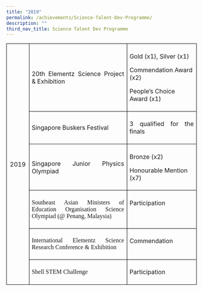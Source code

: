 ```yaml
---
title: "2019"
permalink: /achievements/Science-Talent-Dev-Programme/
description: ""
third_nav_title: Science Talent Dev Programme
---
```

<table style="border-collapse:collapse;mso-table-layout-alt:fixed;border:none;
 mso-border-alt:solid black 1.0pt;mso-yfti-tbllook:1536;mso-padding-alt:0in 5.4pt 0in 5.4pt;
 mso-border-insideh:1.0pt solid black;mso-border-insidev:1.0pt solid black" width="624" cellpadding="0" cellspacing="0" border="1" class="MsoNormalTable"><tbody><tr style="mso-yfti-irow:0;mso-yfti-firstrow:yes;height:45.75pt"><td style="width:.5in;border:solid black 1.0pt;padding:
  5.0pt 5.0pt 5.0pt 5.0pt;height:45.75pt" rowspan="6" width="48"><p style="text-align:center;line-height:normal;
  mso-pagination:none" align="center" class="MsoNormal"><span lang="EN">2019</span></p></td><td style="width:273.75pt;border:solid black 1.0pt;border-left:
  none;mso-border-left-alt:solid black 1.0pt;padding:5.0pt 5.0pt 5.0pt 5.0pt;
  height:45.75pt" width="365"><p style="text-align:justify;line-height:normal;mso-pagination:
  none" class="MsoNormal"><span lang="EN">20th Elementz Science Project &amp; Exhibition</span></p></td><td style="width:158.25pt;border:solid black 1.0pt;
  border-left:none;mso-border-left-alt:solid black 1.0pt;padding:5.0pt 5.0pt 5.0pt 5.0pt;
  height:45.75pt" valign="top" width="211"><p style="line-height:normal;mso-pagination:none" class="MsoNormal"><span lang="EN">Gold (x1), Silver (x1)</span></p><p style="line-height:normal;mso-pagination:none" class="MsoNormal"><span lang="EN">Commendation Award (x2)</span></p><p style="line-height:normal;mso-pagination:none" class="MsoNormal"><span lang="EN">People’s Choice Award (x1)</span></p></td></tr><tr style="mso-yfti-irow:1;height:21.0pt"><td style="width:273.75pt;border-top:none;border-left:none;
  border-bottom:solid black 1.0pt;border-right:solid black 1.0pt;mso-border-top-alt:
  solid black 1.0pt;mso-border-left-alt:solid black 1.0pt;padding:5.0pt 5.0pt 5.0pt 5.0pt;
  height:21.0pt" width="365"><p style="text-align:justify;line-height:normal;mso-pagination:
  none" class="MsoNormal"><span lang="EN">Singapore Buskers Festival</span></p></td><td style="width:158.25pt;border-top:none;border-left:
  none;border-bottom:solid black 1.0pt;border-right:solid black 1.0pt;
  mso-border-top-alt:solid black 1.0pt;mso-border-left-alt:solid black 1.0pt;
  padding:5.0pt 5.0pt 5.0pt 5.0pt;height:21.0pt" valign="top" width="211"><p style="text-align:justify;line-height:normal;mso-pagination:
  none" class="MsoNormal"><span lang="EN">3 qualified for the finals</span></p></td></tr><tr style="mso-yfti-irow:2;height:21.0pt"><td style="width:273.75pt;border-top:none;border-left:none;
  border-bottom:solid black 1.0pt;border-right:solid black 1.0pt;mso-border-top-alt:
  solid black 1.0pt;mso-border-left-alt:solid black 1.0pt;padding:5.0pt 5.0pt 5.0pt 5.0pt;
  height:21.0pt" width="365"><p style="text-align:justify;line-height:normal;mso-pagination:
  none" class="MsoNormal"><span lang="EN">Singapore Junior Physics Olympiad</span></p></td><td style="width:158.25pt;border-top:none;border-left:
  none;border-bottom:solid black 1.0pt;border-right:solid black 1.0pt;
  mso-border-top-alt:solid black 1.0pt;mso-border-left-alt:solid black 1.0pt;
  padding:5.0pt 5.0pt 5.0pt 5.0pt;height:21.0pt" valign="top" width="211"><p style="line-height:normal;mso-pagination:none" class="MsoNormal"><span lang="EN">Bronze (x2)</span></p><p style="line-height:normal;mso-pagination:none" class="MsoNormal"><span lang="EN">Honourable Mention (x7)</span></p></td></tr><tr style="mso-yfti-irow:3;height:21.0pt"><td style="width:273.75pt;border-top:none;border-left:none;
  border-bottom:solid black 1.0pt;border-right:solid black 1.0pt;mso-border-top-alt:
  solid black 1.0pt;mso-border-left-alt:solid black 1.0pt;padding:5.0pt 5.0pt 5.0pt 5.0pt;
  height:21.0pt" width="365"><p style="text-align:justify;line-height:normal;mso-pagination:
  none" class="MsoNormal"><span style="font-family:&quot;Proxima Nova&quot;;mso-fareast-font-family:
  &quot;Proxima Nova&quot;;mso-bidi-font-family:&quot;Proxima Nova&quot;" lang="EN">Southeast Asian Ministers of Education Organisation Science Olympiad (@ Penang, Malaysia)</span><span lang="EN"></span></p></td><td style="width:158.25pt;border-top:none;border-left:
  none;border-bottom:solid black 1.0pt;border-right:solid black 1.0pt;
  mso-border-top-alt:solid black 1.0pt;mso-border-left-alt:solid black 1.0pt;
  padding:5.0pt 5.0pt 5.0pt 5.0pt;height:21.0pt" valign="top" width="211"><p style="line-height:normal;mso-pagination:none" class="MsoNormal"><span lang="EN">Participation</span></p></td></tr><tr style="mso-yfti-irow:4;height:21.0pt"><td style="width:273.75pt;border-top:none;border-left:none;
  border-bottom:solid black 1.0pt;border-right:solid black 1.0pt;mso-border-top-alt:
  solid black 1.0pt;mso-border-left-alt:solid black 1.0pt;padding:5.0pt 5.0pt 5.0pt 5.0pt;
  height:21.0pt" width="365"><p style="text-align:justify;line-height:normal;mso-pagination:
  none" class="MsoNormal"><span style="font-family:&quot;Proxima Nova&quot;;mso-fareast-font-family:
  &quot;Proxima Nova&quot;;mso-bidi-font-family:&quot;Proxima Nova&quot;" lang="EN">International Elementz Science Research Conference &amp; Exhibition</span></p></td><td style="width:158.25pt;border-top:none;border-left:
  none;border-bottom:solid black 1.0pt;border-right:solid black 1.0pt;
  mso-border-top-alt:solid black 1.0pt;mso-border-left-alt:solid black 1.0pt;
  padding:5.0pt 5.0pt 5.0pt 5.0pt;height:21.0pt" valign="top" width="211"><p style="line-height:normal;mso-pagination:none" class="MsoNormal"><span lang="EN">Commendation</span></p></td></tr><tr style="mso-yfti-irow:5;mso-yfti-lastrow:yes;height:21.0pt"><td style="width:273.75pt;border-top:none;border-left:none;
  border-bottom:solid black 1.0pt;border-right:solid black 1.0pt;mso-border-top-alt:
  solid black 1.0pt;mso-border-left-alt:solid black 1.0pt;padding:5.0pt 5.0pt 5.0pt 5.0pt;
  height:21.0pt" width="365"><p style="text-align:justify;line-height:normal;mso-pagination:
  none" class="MsoNormal"><span style="font-family:&quot;Proxima Nova&quot;;mso-fareast-font-family:
  &quot;Proxima Nova&quot;;mso-bidi-font-family:&quot;Proxima Nova&quot;" lang="EN">Shell STEM Challenge</span></p></td><td style="width:158.25pt;border-top:none;border-left:
  none;border-bottom:solid black 1.0pt;border-right:solid black 1.0pt;
  mso-border-top-alt:solid black 1.0pt;mso-border-left-alt:solid black 1.0pt;
  padding:5.0pt 5.0pt 5.0pt 5.0pt;height:21.0pt" valign="top" width="211"><p style="line-height:normal;mso-pagination:none" class="MsoNormal"><span lang="EN">Participation</span></p></td></tr></tbody></table>